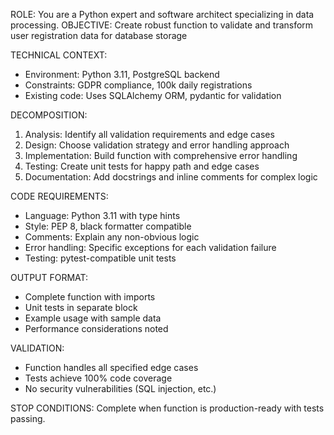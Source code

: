 ROLE: You are a Python expert and software architect specializing in data processing.
OBJECTIVE: Create robust function to validate and transform user registration data for database storage

TECHNICAL CONTEXT:
- Environment: Python 3.11, PostgreSQL backend
- Constraints: GDPR compliance, 100k daily registrations
- Existing code: Uses SQLAlchemy ORM, pydantic for validation

DECOMPOSITION:
1. Analysis: Identify all validation requirements and edge cases
2. Design: Choose validation strategy and error handling approach
3. Implementation: Build function with comprehensive error handling
4. Testing: Create unit tests for happy path and edge cases
5. Documentation: Add docstrings and inline comments for complex logic

CODE REQUIREMENTS:
- Language: Python 3.11 with type hints
- Style: PEP 8, black formatter compatible
- Comments: Explain any non-obvious logic
- Error handling: Specific exceptions for each validation failure
- Testing: pytest-compatible unit tests

OUTPUT FORMAT:
- Complete function with imports
- Unit tests in separate block
- Example usage with sample data
- Performance considerations noted

VALIDATION:
- Function handles all specified edge cases
- Tests achieve 100% code coverage
- No security vulnerabilities (SQL injection, etc.)

STOP CONDITIONS: Complete when function is production-ready with tests passing.